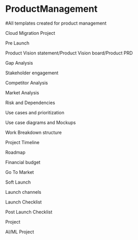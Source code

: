 # ProductManagement
#All templates created for product management

Cloud Migration Project

Pre Launch

Product Vision statement/Product Vision board/Product PRD

Gap Analysis

Stakeholder engagement

Competitor Analysis

Market Analysis

Risk and Dependencies

Use cases and prioritization

Use case diagrams and Mockups

Work Breakdown structure

Project Timeline

Roadmap

Financial budget

Go To Market

Soft Launch

Launch channels

Launch Checklist

Post Launch Checklist


Project

AI/ML Project
